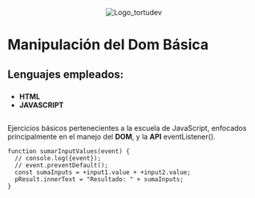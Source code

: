 <p align="center">
  <img src="https://i.postimg.cc/VkW50JZS/oie-png-1.png" alt="Logo_tortudev">
</p>

# Manipulación del Dom Básica

## Lenguajes empleados:
   
###
* **HTML**
* **JAVASCRIPT**

##
Ejercicios básicos pertenecientes a la escuela de JavaScript, enfocados principalmente en el manejo del **DOM**, y la **API** eventListener().

```
function sumarInputValues(event) {
  // console.log({event});
  // event.preventDefault();
  const sumaInputs = +input1.value + +input2.value;
  pResult.innerText = "Resultado: " + sumaInputs;
}
```